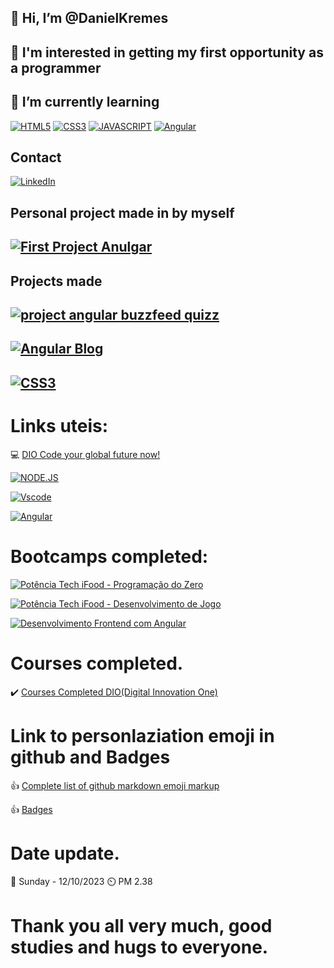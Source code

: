 ##  👋 Hi, I’m @DanielKremes

##  👀 I'm interested in getting my first opportunity as a programmer

## 🌱 I’m currently learning 

[![HTML5](https://img.shields.io/badge/HTML5-E34F26?style=for-the-badge&logo=html5&logoColor=white)](https://www.w3schools.com/html/default.asp) [![CSS3](https://img.shields.io/badge/CSS-239120?&style=for-the-badge&logo=css3&logoColor=white)](https://www.w3schools.com/css/default.asp) [![JAVASCRIPT](https://img.shields.io/badge/JavaScript-F7DF1ED?style=for-the-badge&logo=javascript&logoColor=black)](https://www.w3schools.com/js/default.asp) [![Angular](https://img.shields.io/badge/Angular-DD0031?style=for-the-badge&logo=angular&logoColor=white)](https://angular.io/)

## Contact
[![LinkedIn](https://img.shields.io/badge/LinkedIn-%230077B5.svg?logo=linkedin&logoColor=white)](https://www.linkedin.com/in/daniel-kremes-94919227b/)

## Personal project made in by myself
## [![First Project Anulgar](https://img.shields.io/badge/First_Project_Angular_Made_in_By_myself-f0000?&style=for-the-badge&f&logoColor=blue)](https://danielkremes.github.io/first_project_angular_created_by_myself/)

## Projects made
## [![project angular buzzfeed quizz](https://img.shields.io/badge/project_angular_buzzfeed_quizz-DD0031?style=for-the-badge&logo&logoColor=white)](https://danielkremes.github.io/project_angular_buzzfeed_quizz/)

## [![Angular Blog](https://img.shields.io/badge/Angular_Blog-DD0031?style=for-the-badge&logo=Angular-Blog&logoColor=white)](https://angular.io/)

## [![CSS3](https://img.shields.io/badge/Trilha_CSS_DIO_Dgitial_Innovation_One-ff0000?&style=for-the-badge&logo=Trilha_CSS_DIO_Dgitial_Innovation_One3&logoColor=blue)](https://danielkremes.github.io/trilha-css-desafio-01-Public/)

# Links uteis:
💻 [DIO Code your global future now!](https://www.dio.me/)

[![NODE.JS](https://img.shields.io/badge/Node.js-43853D?style=for-the-badge&logo=node.js&logoColor=white)](https://nodejs.org/en)

[![Vscode](https://img.shields.io/badge/Visual_Studio_Code-0078D4?style=for-the-badge&logo=visual%20studio%20code&logoColor=white)](https://code.visualstudio.com/)

[![Angular](https://img.shields.io/badge/Angular-DD0031?style=for-the-badge&logo=angular&logoColor=white)](https://angular.io/)

# Bootcamps completed:

[![Potência Tech iFood - Programação do Zero](https://img.shields.io/badge/Bootcamp_Potência_Tech_iFood_Programação_do_Zero-DD0031?style=for-the-badge&logo&logoColor=white)](https://www.dio.me/certificate/9D9BFB6D/share)

[![Potência Tech iFood - Desenvolvimento de Jogo](https://img.shields.io/badge/Bootcamp_Potência_Tech_iFood_Desenvolvimento_de_Jogo-DD0031?style=for-the-badge&logo&logoColor=white)](https://www.dio.me/certificate/291C45B1/share)

[![Desenvolvimento Frontend com Angular](https://img.shields.io/badge/Desenvolvimento_Frontend_com_Angular-DD0031?style=for-the-badge&logo&logoColor=white)](https://www.dio.me/certificate/291C45B1/share)

# Courses completed.
✔️ [Courses Completed DIO(Digital Innovation One)](https://web.dio.me/certificates)

# Link to personlaziation emoji in github and Badges
👍 [Complete list of github markdown emoji markup](https://gist.github.com/rxaviers/7360908)

👍 [Badges](https://dev.to/envoy_/150-badges-for-github-pnk)

# Date update.
📅 Sunday - 12/10/2023 ⏲️ PM 2.38 

# Thank you all very much, good studies and hugs to everyone.
<!---
DanielKremes/DanielKremes is a ✨ special ✨ repository because its `README.md` (this file) appears on your GitHub profile.
You can click the Preview link to take a look at your changes.
--->
